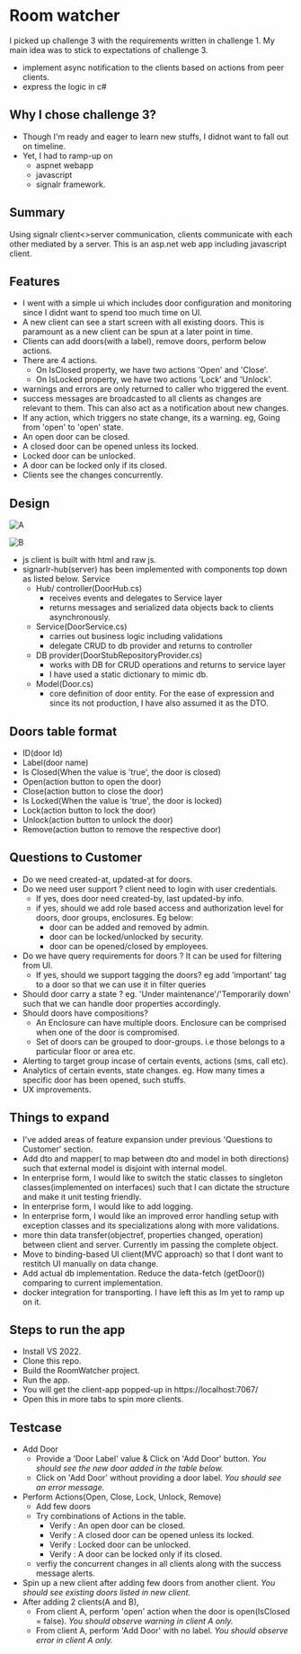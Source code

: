 # Room watcher

I picked up challenge 3 with the requirements written in challenge 1. My main idea was to stick to expectations of challenge 3.
- implement async notification to the clients based on actions from peer clients.
- express the logic in c#

## Why I chose challenge 3?
- Though I'm ready and eager to learn new stuffs, I didnot want to fall out on timeline.
- Yet, I had to ramp-up on 
    - aspnet webapp
    - javascript
    - signalr framework.

## Summary
Using signalr client<>server communication, clients communicate with each other mediated by a 
server. This is an asp.net web app including javascript client.

## Features
* I went with a simple ui which includes door configuration and monitoring since I didnt want to spend too much time on UI.
* A new client can see a start screen with all existing doors. This is paramount as a new client can be spun at a later point in time.
* Clients can add doors(with a label), remove doors, perform below actions.
* There are 4 actions.
    - On IsClosed property, we have two actions 'Open' and 'Close'.
    - On IsLocked property, we have two actions 'Lock' and 'Unlock'.
* warnings and errors are only returned to caller who triggered the event.
* success messages are broadcasted to all clients as changes are relevant to them. This can also act as a notification about new changes.
* If any action, which triggers no state change, its a warning. eg, Going from 'open' to 'open' state.
* An open door can be closed.
* A closed door can be opened unless its locked.
* Locked door can be unlocked.
* A door can be locked only if its closed.
* Clients see the changes concurrently.

## Design

![A](ComponentDiagram.jpg?raw=true "Component Diagram")

![B](EventFlowDiagram.jpg?raw=true "Eventflow diagram")

* js client is built with html and raw js.
* signarlr-hub(server) has been implemented with components top down as listed below. Service
    - Hub/ controller(DoorHub.cs)
        * receives events and delegates to Service layer
        * returns messages and serialized data objects back to clients asynchronously.
    - Service(DoorService.cs)
        * carries out business logic including validations
        * delegate CRUD to db provider and returns to controller
    - DB provider(DoorStubRepositoryProvider.cs)
        * works with DB for CRUD operations and returns to service layer
        * I have used a static dictionary to mimic db.
    - Model(Door.cs)
        * core definition of door entity. For the ease of expression and since its not
        production, I have also assumed it as the DTO.

## Doors table format
  * ID(door Id)
  * Label(door name)
  * Is Closed(When the value is 'true', the door is closed)
  * Open(action button to open the door)
  * Close(action button to close the door)
  * Is Locked(When the value is 'true', the door is locked)
  * Lock(action button to lock the door)
  * Unlock(action button to unlock the door)
  * Remove(action button to remove the respective door)
      
## Questions to Customer
- Do we need created-at, updated-at for doors.
- Do we need user support ? client need to login with user credentials.
    * If yes, does door need created-by, last updated-by info.
    * if yes, should we add role based access and authorization level for doors, door groups, enclosures. Eg below:
        - door can be added and removed by admin.
        - door can be locked/unlocked by security.
        - door can be opened/closed by employees.
- Do we have query requirements for doors ?  It can be used for filtering from UI.
    * If yes,  should we support tagging the doors? eg add 'important' tag to a door so that we can use it in filter queries
- Should door carry a state ? eg. 'Under maintenance'/'Temporarily down' such that we can handle door properties accordingly.
- Should doors have compositions?
    * An Enclosure can have multiple doors. Enclosure can be comprised when one of the door is compromised.
    * Set of doors can be grouped to door-groups. i.e those belongs to a particular floor or area etc.
- Alerting to target group incase of certain events, actions (sms, call etc).
- Analytics of certain events, state changes. eg. How many times a specific door has been opened, such stuffs.
- UX improvements.

## Things to expand
- I've added areas of feature expansion under previous 'Questions to Customer' section.
- Add dto and mapper( to map between dto and model in both directions) such that external model is disjoint with internal model.
- In enterprise form, I would like to switch the static classes to singleton classes(implemented on interfaces) such that I can dictate the structure and make it unit testing friendly.
- In enterprise form, I would like to add logging.
- In enterprise form, I would like an improved error handling setup with exception classes and its specializations along with more validations.
- more thin data transfer(objectref, properties changed, operation) between client and server. Currently im passing the complete object.
- Move to binding-based UI client(MVC approach) so that I dont want to restitch UI manually on data change.
- Add actual db implementation. Reduce the data-fetch (getDoor()) comparing to current implementation.
- docker integration for transporting. I have left this as Im yet to ramp up on it.

## Steps to run the app
- Install VS 2022.
- Clone this repo.
- Build the RoomWatcher project.
- Run the app.
- You will get the client-app popped-up in https://localhost:7067/
- Open this in more tabs to spin more clients.

## Testcase
- Add Door
    * Provide a 'Door Label' value & Click on 'Add Door' button. _You should see the new door added in the table below._
    * Click on 'Add Door' without providing a door label. _You should see an error message._
- Perform Actions(Open, Close, Lock, Unlock, Remove) 
    * Add few doors
    * Try combinations of Actions in the table.
      - Verify : An open door can be closed.
      - Verify : A closed door can be opened unless its locked.
      - Verify : Locked door can be unlocked.
      - Verify : A door can be locked only if its closed.
    * verfiy the concurrent changes in all clients along with the success message alerts.
- Spin up a new client after adding few doors from another client. _You should see existing doors listed in new client._
- After adding 2 clients(A and B),
    * From client A, perform 'open' action  when the door is open(IsClosed = false). _You should observe warning in  client A only._
    * From client A, perform 'Add Door' with no label. _You should observe error in  client A only._

